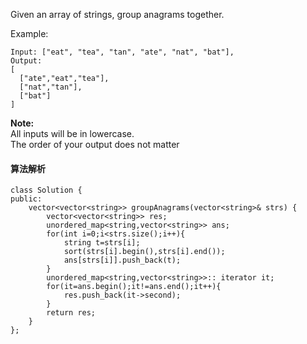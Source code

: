 Given an array of strings, group anagrams together.<br>

Example:<br>
```
Input: ["eat", "tea", "tan", "ate", "nat", "bat"],
Output:
[
  ["ate","eat","tea"],
  ["nat","tan"],
  ["bat"]
]
```
**Note:**<br>
All inputs will be in lowercase.<br>
The order of your output does not matter<br>
#### 算法解析
```
class Solution {
public:
    vector<vector<string>> groupAnagrams(vector<string>& strs) {
        vector<vector<string>> res;
        unordered_map<string,vector<string>> ans;
        for(int i=0;i<strs.size();i++){
            string t=strs[i];
            sort(strs[i].begin(),strs[i].end());
            ans[strs[i]].push_back(t);
        }
        unordered_map<string,vector<string>>:: iterator it;
        for(it=ans.begin();it!=ans.end();it++){
            res.push_back(it->second);
        }
        return res;
    }
};
```
